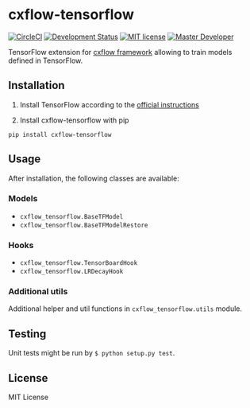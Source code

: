 # cxflow-tensorflow
[![CircleCI](https://circleci.com/gh/Cognexa/cxflow-tensorflow/tree/master.svg?style=shield)](https://circleci.com/gh/Cognexa/cxflow-tensorflow/tree/master)
[![Development Status](https://img.shields.io/badge/status-CX%20Regular-brightgreen.svg?style=flat)]()
[![MIT license](https://img.shields.io/badge/license-MIT-blue.svg?style=flat)]()
[![Master Developer](https://img.shields.io/badge/master-Petr%20Bělohlávek-lightgrey.svg?style=flat)]()

TensorFlow extension for [cxflow framework](https://github.com/cognexa/cxflow) allowing to train models defined in TensorFlow.

## Installation

1. Install TensorFlow according to the [official instructions](https://www.tensorflow.org/install/)

2. Install cxflow-tensorflow with pip
```
pip install cxflow-tensorflow
```

## Usage
After installation, the following classes are available:

### Models

- `cxflow_tensorflow.BaseTFModel`
- `cxflow_tensorflow.BaseTFModelRestore`

### Hooks

- `cxflow_tensorflow.TensorBoardHook`
- `cxflow_tensorflow.LRDecayHook`

### Additional utils

Additional helper and util functions in `cxflow_tensorflow.utils` module.

## Testing
Unit tests might be run by `$ python setup.py test`.

## License
MIT License
